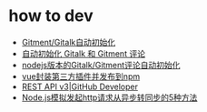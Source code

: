 # how to dev

- [Gitment/Gitalk自动初始化](https://madordie.github.io/post/blog-gitment-auto-setup/)
- [自动初始化 Gitalk 和 Gitment 评论](https://draveness.me/git-comments-initialize)
- [nodejs版本的Gitalk/Gitment评论自动初始化](https://blog.csdn.net/daihaoxin/article/details/84958369)
- [vue封装第三方插件并发布到npm](https://www.cnblogs.com/yesyes/p/7588833.html)
- [REST API v3|GitHub Developer ](https://developer.github.com/v3/)
- [
Node.js模拟发起http请求从异步转同步的5种方法](https://blog.csdn.net/li420520/article/details/82890289)